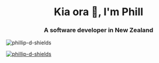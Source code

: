 <h1 align="center">Kia ora 👋, I'm Phill</h1>
<h3 align="center">A software developer in New Zealand</h3>

<p align="left"> <img src="https://komarev.com/ghpvc/?username=phillip-d-shields&label=Profile%20views&color=0e75b6&style=flat" alt="phillip-d-shields" /> </p>

<p align="left"> <a href="https://github.com/ryo-ma/github-profile-trophy"><img src="https://github-profile-trophy.vercel.app/?username=phillip-d-shields" alt="phillip-d-shields" /></a> </p>



